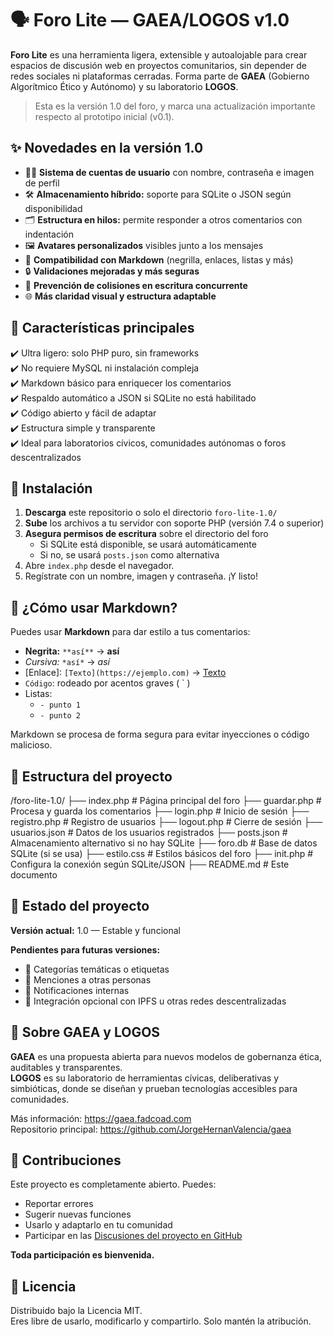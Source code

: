 # 🗣️ Foro Lite — GAEA/LOGOS v1.0

**Foro Lite** es una herramienta ligera, extensible y autoalojable para crear espacios de discusión web en proyectos comunitarios, sin depender de redes sociales ni plataformas cerradas. Forma parte de **GAEA** (Gobierno Algorítmico Ético y Autónomo) y su laboratorio **LOGOS**.

> Esta es la versión 1.0 del foro, y marca una actualización importante respecto al prototipo inicial (v0.1).


## ✨ Novedades en la versión 1.0

- 🧑‍💻 **Sistema de cuentas de usuario** con nombre, contraseña e imagen de perfil  
- 🛠️ **Almacenamiento híbrido:** soporte para SQLite o JSON según disponibilidad  
- 🗂️ **Estructura en hilos:** permite responder a otros comentarios con indentación  
- 🖼️ **Avatares personalizados** visibles junto a los mensajes  
- 🧾 **Compatibilidad con Markdown** (negrilla, enlaces, listas y más)  
- 🔒 **Validaciones mejoradas y más seguras**  
- 🚫 **Prevención de colisiones en escritura concurrente**  
- 🌐 **Más claridad visual y estructura adaptable**


## 🔧 Características principales

✔️ Ultra ligero: solo PHP puro, sin frameworks  
✔️ No requiere MySQL ni instalación compleja  
✔️ Markdown básico para enriquecer los comentarios  
✔️ Respaldo automático a JSON si SQLite no está habilitado  
✔️ Código abierto y fácil de adaptar  
✔️ Estructura simple y transparente  
✔️ Ideal para laboratorios cívicos, comunidades autónomas o foros descentralizados


## 🚀 Instalación

1. **Descarga** este repositorio o solo el directorio `foro-lite-1.0/`  
2. **Sube** los archivos a tu servidor con soporte PHP (versión 7.4 o superior)  
3. **Asegura permisos de escritura** sobre el directorio del foro  
   - Si SQLite está disponible, se usará automáticamente  
   - Si no, se usará `posts.json` como alternativa  
4. Abre `index.php` desde el navegador.  
5. Regístrate con un nombre, imagen y contraseña. ¡Y listo!


## 💬 ¿Cómo usar Markdown?

Puedes usar **Markdown** para dar estilo a tus comentarios:

- **Negrita:** `**así**` → **así**  
- *Cursiva:* `*así*` → *así*  
- [Enlace]: `[Texto](https://ejemplo.com)` → [Texto](https://ejemplo.com)  
- `Código`: rodeado por acentos graves ( ` )  
- Listas:
  - `- punto 1`
  - `- punto 2`

Markdown se procesa de forma segura para evitar inyecciones o código malicioso.


## 📂 Estructura del proyecto

/foro-lite-1.0/ ├── index.php         # Página principal del foro ├── guardar.php       # Procesa y guarda los comentarios ├── login.php         # Inicio de sesión ├── registro.php      # Registro de usuarios ├── logout.php        # Cierre de sesión ├── usuarios.json     # Datos de los usuarios registrados ├── posts.json        # Almacenamiento alternativo si no hay SQLite ├── foro.db           # Base de datos SQLite (si se usa) ├── estilo.css        # Estilos básicos del foro ├── init.php          # Configura la conexión según SQLite/JSON ├── README.md         # Este documento


## 📌 Estado del proyecto

**Versión actual:** 1.0 — Estable y funcional

**Pendientes para futuras versiones:**

- 📁 Categorías temáticas o etiquetas  
- 👥 Menciones a otras personas  
- 🔔 Notificaciones internas  
- 🌱 Integración opcional con IPFS u otras redes descentralizadas


## 🧭 Sobre GAEA y LOGOS

**GAEA** es una propuesta abierta para nuevos modelos de gobernanza ética, auditables y transparentes.  
**LOGOS** es su laboratorio de herramientas cívicas, deliberativas y simbióticas, donde se diseñan y prueban tecnologías accesibles para comunidades.

Más información: https://gaea.fadcoad.com  
Repositorio principal: https://github.com/JorgeHernanValencia/gaea


## 🤝 Contribuciones

Este proyecto es completamente abierto. Puedes:

- Reportar errores  
- Sugerir nuevas funciones  
- Usarlo y adaptarlo en tu comunidad  
- Participar en las [Discusiones del proyecto en GitHub](https://github.com/JorgeHernanValencia/gaea/discussions)

**Toda participación es bienvenida.**


## 📄 Licencia

Distribuido bajo la Licencia MIT.  
Eres libre de usarlo, modificarlo y compartirlo. Solo mantén la atribución.
